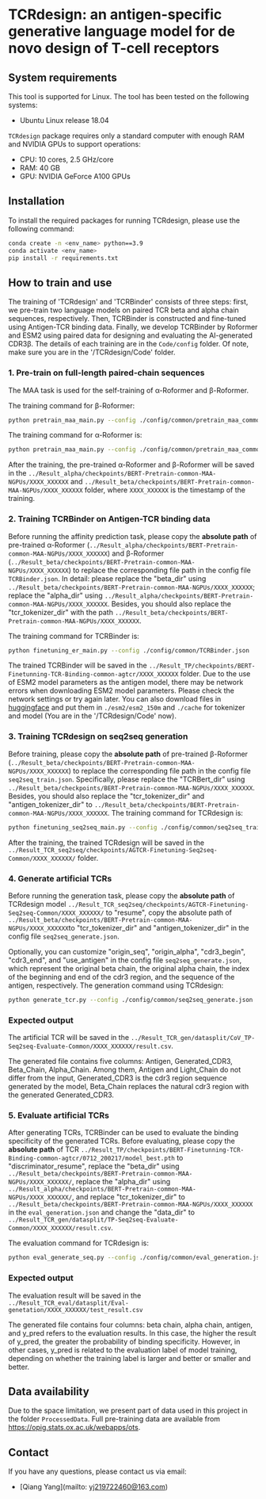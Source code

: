 # TCRdesign: an antigen-specific generative language model for de novo design of T-cell receptors

## System requirements
This tool is supported for Linux. The tool has been tested on the following systems:

+ Ubuntu Linux release 18.04

`TCRdesign` package requires only a standard computer with enough RAM and NVIDIA GPUs to support operations:

+ CPU: 10 cores, 2.5 GHz/core
+ RAM: 40 GB
+ GPU: NVIDIA GeForce A100 GPUs

## Installation
To install the required packages for running TCRdesign, please use the following command:
```bash
conda create -n <env_name> python==3.9
conda activate <env_name>
pip install -r requirements.txt
```

## How to train and use
The training of 'TCRdesign' and 'TCRBinder' consists of three steps: first, we pre-train two language models on paired TCR beta and alpha chain sequences, respectively. Then, TCRBinder is constructed and fine-tuned using Antigen-TCR binding data. Finally, we develop TCRBinder by Roformer and ESM2 using paired data for designing and evaluating the AI-generated CDR3β. The details of each training are in the `Code/config` folder. Of note, make sure you are in the '/TCRdesign/Code' folder.


### 1. Pre-train on full-length paired-chain sequences
The MAA task is used for the self-training of α-Roformer and β-Roformer. 

The training command for β-Roformer:
```bash
python pretrain_maa_main.py --config ./config/common/pretrain_maa_common_beta.json
```
The training command for α-Roformer is:
```bash
python pretrain_maa_main.py --config ./config/common/pretrain_maa_common_alpha.json
```
After the training, the pre-trained α-Roformer and β-Roformer will be saved in the `../Result_alpha/checkpoints/BERT-Pretrain-common-MAA-NGPUs/XXXX_XXXXXX` and `../Result_beta/checkpoints/BERT-Pretrain-common-MAA-NGPUs/XXXX_XXXXXX` folder, where `XXXX_XXXXXX` is the timestamp of the training.


### 2. Training TCRBinder on Antigen-TCR binding data

Before running the affinity prediction task, please copy the **absolute path** of pre-trained α-Roformer (`../Result_alpha/checkpoints/BERT-Pretrain-common-MAA-NGPUs/XXXX_XXXXXX`) and β-Roformer (`../Result_beta/checkpoints/BERT-Pretrain-common-MAA-NGPUs/XXXX_XXXXXX`) to replace the corresponding file path in the config file `TCRBinder.json`. In detail: please replace the "beta_dir" using `../Result_beta/checkpoints/BERT-Pretrain-common-MAA-NGPUs/XXXX_XXXXXX`; replace the "alpha_dir"  using `../Result_alpha/checkpoints/BERT-Pretrain-common-MAA-NGPUs/XXXX_XXXXXX`. Besides, you should also replace the "tcr_tokenizer_dir" with the path `../Result_beta/checkpoints/BERT-Pretrain-common-MAA-NGPUs/XXXX_XXXXXX`. 

The training command for TCRBinder is:
```bash
python finetuning_er_main.py --config ./config/common/TCRBinder.json
```
The trained TCRBinder will be saved in the `../Result_TP/checkpoints/BERT-Finetunning-TCR-Binding-common-agtcr/XXXX_XXXXXX` folder.
Due to the use of ESM2 model parameters as the antigen model, there may be network errors when downloading ESM2  model parameters. Please check the network settings or try again later. You can also download files in [huggingface](https://huggingface.co/facebook/esm2_t30_150M_UR50D/tree/main) and put them in `./esm2/esm2_150m` and `./cache` for tokenizer and model (You are in the '/TCRdesign/Code' now).

### 3. Training TCRdesign on seq2seq generation
Before training, please copy the **absolute path** of pre-trained β-Roformer (`../Result_beta/checkpoints/BERT-Pretrain-common-MAA-NGPUs/XXXX_XXXXXX`) to replace the corresponding file path in the config file `seq2seq_train.json`. Specifically, please replace the "TCRBert_dir" using `../Result_beta/checkpoints/BERT-Pretrain-common-MAA-NGPUs/XXXX_XXXXXX`. Besides, you should also replace the "tcr_tokenizer_dir" and "antigen_tokenizer_dir" to `../Result_beta/checkpoints/BERT-Pretrain-common-MAA-NGPUs/XXXX_XXXXXX`. 
The training command for TCRdesign is:
```bash
python finetuning_seq2seq_main.py --config ./config/common/seq2seq_train.json
```
After the training, the trained TCRdesign will be saved in the `../Result_TCR_seq2seq/checkpoints/AGTCR-Finetuning-Seq2seq-Common/XXXX_XXXXXX/` folder.

### 4. Generate artificial TCRs
Before running the generation task, please copy the **absolute path** of TCRdesign model `../Result_TCR_seq2seq/checkpoints/AGTCR-Finetuning-Seq2seq-Common/XXXX_XXXXXX/` to "resume", copy the absolute path of `../Result_beta/checkpoints/BERT-Pretrain-common-MAA-NGPUs/XXXX_XXXXXX`to "tcr_tokenizer_dir" and "antigen_tokenizer_dir" in the config file `seq2seq_generate.json`. 

Optionally, you can customize "origin_seq", "origin_alpha", "cdr3_begin", "cdr3_end", and "use_antigen" in the config file `seq2seq_generate.json`, which represent the original beta chain, the original alpha chain, the index of the beginning and end of the cdr3 region, and the sequence of the antigen, respectively.
The generation command using TCRdesign:
```bash
python generate_tcr.py --config ./config/common/seq2seq_generate.json
```
### Expected output
The artificial TCR will be saved in the `../Result_TCR_gen/datasplit/CoV_TP-Seq2seq-Evaluate-Common/XXXX_XXXXXX/result.csv`.

The generated file contains five columns: Antigen, Generated_CDR3, Beta_Chain, Alpha_Chain. Among them, Antigen and Light_Chain do not differ from the input, Generated_CDR3 is the cdr3 region sequence generated by the model, Beta_Chain replaces the natural cdr3 region with the generated Generated_CDR3.

### 5. Evaluate artificial TCRs
After generating TCRs, TCRBinder can be used to evaluate the binding specificity of the generated TCRs. Before evaluating, please copy the **absolute path** of TCR `../Result_TP/checkpoints/BERT-Finetunning-TCR-Binding-common-agtcr/0712_200217/model_best.pth` to "discriminator_resume", replace the "beta_dir" using `../Result_beta/checkpoints/BERT-Pretrain-common-MAA-NGPUs/XXXX_XXXXXX/`, replace the "alpha_dir"  using `../Result_alpha/checkpoints/BERT-Pretrain-common-MAA-NGPUs/XXXX_XXXXXX/`, and replace "tcr_tokenizer_dir" to `../Result_beta/checkpoints/BERT-Pretrain-common-MAA-NGPUs/XXXX_XXXXXX`  in the `eval_generation.json` and change the "data_dir" to `../Result_TCR_gen/datasplit/TP-Seq2seq-Evaluate-Common/XXXX_XXXXXX/result.csv`. 

The evaluation command for TCRdesign is:
```bash
python eval_generate_seq.py --config ./config/common/eval_generation.json
```
### Expected output
The evaluation result will be saved in the `../Result_TCR_eval/datasplit/Eval-genetation/XXXX_XXXXXX/test_result.csv` 

The generated file contains four columns: beta chain, alpha chain, antigen, and y_pred refers to the evaluation results. In this case, the higher the result of y_pred, the greater the probability of binding specificity. However, in other cases, y_pred is related to the evaluation label of model training, depending on whether the training label is larger and better or smaller and better.


## Data availability
Due to the space limitation, we present part of data used in this project in the folder `ProcessedData`. Full pre-training data are available from https://opig.stats.ox.ac.uk/webapps/ots.

## Contact
If you have any questions, please contact us via email: 
- [Qiang Yang](mailto: yj219722460@163.com)

